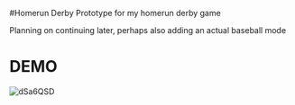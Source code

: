 #Homerun Derby
Prototype for my homerun derby game

Planning on continuing later, perhaps also adding an actual baseball mode

# DEMO
![dSa6QSD](https://user-images.githubusercontent.com/47303604/61175771-f9652e00-a582-11e9-8e0a-5a8c2902fb96.gif)
